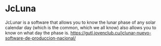 # JcLuna
JcLunar is a software that allows you to know the lunar phase of any solar calendar day (which is the common, which we all know) also allows you to know on what day the phase is.
https://gutl.jovenclub.cu/jclunar-nuevo-software-de-produccion-nacional/

